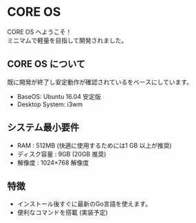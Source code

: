 # CORE OS
CORE OS へようこそ！  
ミニマムで軽量を目指して開発されました。  

## CORE OS について
既に開発が終了し安定動作が確認されているをベースにしています。  
- BaseOS: Ubuntu 16.04 安定版
- Desktop System: i3wm

## システム最小要件 
- RAM : 512MB (快適に使用するためには1 GB 以上が推奨) 
- ディスク容量 : 9GB (20GB 推奨) 
- 解像度 : 1024×768 解像度

## 特徴
- インストール後すぐに最新のGo言語を使えます。
- 便利なコマンドを搭載 (実装予定)
